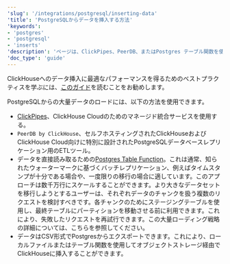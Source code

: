 ```yaml
---
'slug': '/integrations/postgresql/inserting-data'
'title': 'PostgreSQLからデータを挿入する方法'
'keywords':
- 'postgres'
- 'postgresql'
- 'inserts'
'description': 'ページは、ClickPipes、PeerDB、またはPostgres テーブル関数を使用してPostgreSQLからデータを挿入する方法を説明しています。'
'doc_type': 'guide'
---
```


ClickHouseへのデータ挿入に最適なパフォーマンスを得るためのベストプラクティスを学ぶには、[このガイド](/guides/inserting-data)を読むことをお勧めします。

PostgreSQLからの大量データのロードには、以下の方法を使用できます。

- [ClickPipes](/integrations/clickpipes/postgres)、ClickHouse Cloudのためのマネージド統合サービスを使用する。
- `PeerDB by ClickHouse`、セルフホスティングされたClickHouseおよびClickHouse Cloud向けに特別に設計されたPostgreSQLデータベースレプリケーション用のETLツール。
- データを直接読み取るための[Postgres Table Function](/sql-reference/table-functions/postgresql)。これは通常、知られたウォーターマークに基づくバッチレプリケーション、例えばタイムスタンプが十分である場合や、一度限りの移行の場合に適しています。このアプローチは数千万行にスケールすることができます。より大きなデータセットを移行しようとするユーザーは、それぞれデータのチャンクを扱う複数のリクエストを検討すべきです。各チャンクのためにステージングテーブルを使用し、最終テーブルにパーティションを移動させる前に利用できます。これにより、失敗したリクエストを再試行できます。この大量ローディング戦略の詳細については、こちらを参照してください。
- データはCSV形式でPostgresからエクスポートできます。これにより、ローカルファイルまたはテーブル関数を使用してオブジェクトストレージ経由でClickHouseに挿入することができます。
